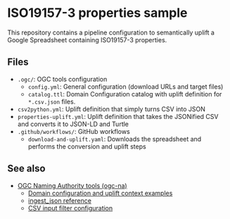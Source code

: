 # ISO19157-3 properties sample

This repository contains a pipeline configuration to semantically uplift a Google Spreadsheet
containing ISO19157-3 properties.

## Files

- `.ogc/`: OGC tools configuration
  - `config.yml`: General configuration (download URLs and target files) 
  - `catalog.ttl`: Domain Configuration catalog with uplift definition for `*.csv.json` files.
- `csv2python.yml`: Uplift definition that simply turns CSV into JSON
- `properties-uplift.yml`: Uplift definition that takes the JSONified CSV and converts it to JSON-LD and Turtle
- `.github/workflows/`: GitHub workflows
  - `download-and-uplift.yaml`: Downloads the spreadsheet and performs the conversion and uplift steps

## See also

- [OGC Naming Authority tools (ogc-na)](https://opengeospatial.github.io/ogc-na-tools/)
  - [Domain configuration and uplift context examples](https://opengeospatial.github.io/ogc-na-tools/examples/)
  - [ingest_json reference](https://opengeospatial.github.io/ogc-na-tools/reference/ogc/na/ingest_json/)
  - [CSV input filter configuration](https://opengeospatial.github.io/ogc-na-tools/reference/ogc/na/input_filters/csv/)